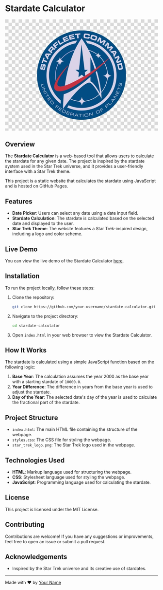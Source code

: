 # Stardate Calculator

![Star Trek Logo](star_trek_logo.png)

## Overview

The **Stardate Calculator** is a web-based tool that allows users to calculate the stardate for any given date. The project is inspired by the stardate system used in the Star Trek universe, and it provides a user-friendly interface with a Star Trek theme.

This project is a static website that calculates the stardate using JavaScript and is hosted on GitHub Pages.

## Features

- **Date Picker**: Users can select any date using a date input field.
- **Stardate Calculation**: The stardate is calculated based on the selected date and displayed to the user.
- **Star Trek Theme**: The website features a Star Trek-inspired design, including a logo and color scheme.

## Live Demo

You can view the live demo of the Stardate Calculator [here](https://your-username.github.io/stardate-calculator/).

## Installation

To run the project locally, follow these steps:

1. Clone the repository:
    ```bash
    git clone https://github.com/your-username/stardate-calculator.git
    ```

2. Navigate to the project directory:
    ```bash
    cd stardate-calculator
    ```

3. Open `index.html` in your web browser to view the Stardate Calculator.

## How It Works

The stardate is calculated using a simple JavaScript function based on the following logic:

1. **Base Year**: The calculation assumes the year 2000 as the base year with a starting stardate of `10000.0`.
2. **Year Difference**: The difference in years from the base year is used to adjust the stardate.
3. **Day of the Year**: The selected date's day of the year is used to calculate the fractional part of the stardate.

## Project Structure

- `index.html`: The main HTML file containing the structure of the webpage.
- `styles.css`: The CSS file for styling the webpage.
- `star_trek_logo.png`: The Star Trek logo used in the webpage.

## Technologies Used

- **HTML**: Markup language used for structuring the webpage.
- **CSS**: Stylesheet language used for styling the webpage.
- **JavaScript**: Programming language used for calculating the stardate.

## License

This project is licensed under the MIT License.

## Contributing

Contributions are welcome! If you have any suggestions or improvements, feel free to open an issue or submit a pull request.

## Acknowledgements

- Inspired by the Star Trek universe and its creative use of stardates.

---

Made with ❤️ by [Your Name](https://github.com/naveenkashyapdv)

